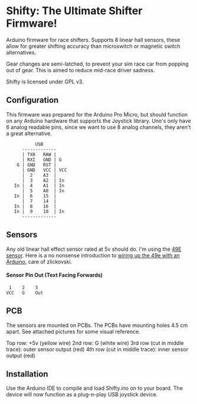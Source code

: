 # Shifty: The Ultimate Shifter Firmware!
Arduino firmware for race shifters. Supports 8 linear hall sensors, these allow for greater shifting accuracy than microswitch or magnetic switch alternatives.

Gear changes are semi-latched, to prevent your sim race car from popping out of gear. This is aimed to reduce mid-race driver sadness.

Shifty is licensed under GPL v3.

## Configuration
This firmware was prepared for the Arduino Pro Micro, but should function on any Arduino hardware that supports the Joystick library. Uno's only have 6 analog readable pins, since we want to use 8 analog channels, they aren't a great alternative.


```
           USB
      -------------
      | TX0   RAW |    
      | RXI   GND | G
    G | GND   RST |
      | GND   VCC | VCC
      |  2    A3  |
      |  3    A2  | In
   In |  4    A1  | In
      |  5    A0  | In  
   In |  6    15  |
      |  7    14  |
   In |  8    16  |
   In |  9    10  | In
      -------------
```

## Sensors
Any old linear hall effect sensor rated at 5v should do. I'm using the [49E sensor](https://sensing.honeywell.com/index.php?ci_id=50359). Here is a no nonsense introduction to [wiring up the 49e with an Arduino](https://knitsbits.wordpress.com/2015/04/26/49e-sensor-and-arduino/), care of zlickovski.

#### Sensor Pin Out (Text Facing Forwards)
```
 1    2    3
VCC   G    Out
```

## PCB

The sensors are mounted on PCBs. The PCBs have mounting holes 4.5 cm apart. See attached pictures for some visual reference.

Top row: +5v (yellow wire)
2nd row: G (white wire)
3rd row (cut in middle trace): outer sensor output (red)
4th row (cut in middle trace): inner sensor output (red)

## Installation

Use the Arduino IDE to compile and load Shifty.ino on to your board. The device will now function as a plug-n-play USB joystick device.
